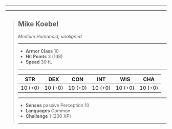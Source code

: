 ___
___
> ## Mike Koebel
> *Medium Humanoid, unaligned*
> ___
> - **Armor Class** 10
> - **Hit Points** 3 (1d8)
> - **Speed** 30 ft.
> ___
> |STR|DEX|CON|INT|WIS|CHA|
> |:---:|:---:|:---:|:---:|:---:|:---:|
> |10 (+0)|10 (+0)|10 (+0)|10 (+0)|10 (+0)|10 (+0)|
> ___
> - **Senses** passive Perception 10
> - **Languages** Common
> - **Challenge** 1 (200 XP)
> ___
